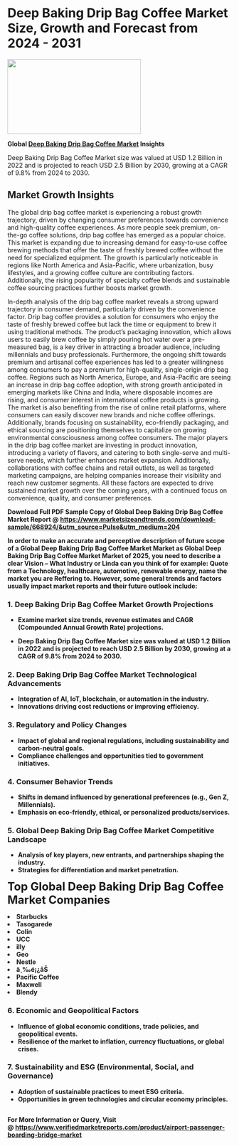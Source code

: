 <H1>Deep Baking Drip Bag Coffee Market Size, Growth and Forecast from 2024 - 2031</H1><img class="aligncenter size-medium wp-image-584254" src="https://thirdeyenews.in/wp-content/uploads/2024/09/Global-Market-Research-300x168.jpeg" alt="" width="300" height="168" /><p><strong>Global&nbsp;<a href="https://www.marketsizeandtrends.com/download-sample/668924/&amp;utm_source=Pulse&amp;utm_medium=204">Deep Baking Drip Bag Coffee Market</a> Insights</strong></p><p>Deep Baking Drip Bag Coffee Market size was valued at USD 1.2 Billion in 2022 and is projected to reach USD 2.5 Billion by 2030, growing at a CAGR of 9.8% from 2024 to 2030.</p><p><h2>Market Growth Insights</h2> <p>The global drip bag coffee market is experiencing a robust growth trajectory, driven by changing consumer preferences towards convenience and high-quality coffee experiences. As more people seek premium, on-the-go coffee solutions, drip bag coffee has emerged as a popular choice. This market is expanding due to increasing demand for easy-to-use coffee brewing methods that offer the taste of freshly brewed coffee without the need for specialized equipment. The growth is particularly noticeable in regions like North America and Asia-Pacific, where urbanization, busy lifestyles, and a growing coffee culture are contributing factors. Additionally, the rising popularity of specialty coffee blends and sustainable coffee sourcing practices further boosts market growth.</p> <p><strong></strong></p> <p>In-depth analysis of the drip bag coffee market reveals a strong upward trajectory in consumer demand, particularly driven by the convenience factor. Drip bag coffee provides a solution for consumers who enjoy the taste of freshly brewed coffee but lack the time or equipment to brew it using traditional methods. The product’s packaging innovation, which allows users to easily brew coffee by simply pouring hot water over a pre-measured bag, is a key driver in attracting a broader audience, including millennials and busy professionals. Furthermore, the ongoing shift towards premium and artisanal coffee experiences has led to a greater willingness among consumers to pay a premium for high-quality, single-origin drip bag coffee. Regions such as North America, Europe, and Asia-Pacific are seeing an increase in drip bag coffee adoption, with strong growth anticipated in emerging markets like China and India, where disposable incomes are rising, and consumer interest in international coffee products is growing. The market is also benefiting from the rise of online retail platforms, where consumers can easily discover new brands and niche coffee offerings. Additionally, brands focusing on sustainability, eco-friendly packaging, and ethical sourcing are positioning themselves to capitalize on growing environmental consciousness among coffee consumers. The major players in the drip bag coffee market are investing in product innovation, introducing a variety of flavors, and catering to both single-serve and multi-serve needs, which further enhances market expansion. Additionally, collaborations with coffee chains and retail outlets, as well as targeted marketing campaigns, are helping companies increase their visibility and reach new customer segments. All these factors are expected to drive sustained market growth over the coming years, with a continued focus on convenience, quality, and consumer preferences. <p><strong></p><p><span class=""><strong>Download Full PDF Sample Copy of Global Deep Baking Drip Bag Coffee Market Report</strong> @ <a href="https://www.marketsizeandtrends.com/download-sample/668924/&amp;utm_source=Pulse&amp;utm_medium=204" target="_blank">https://www.marketsizeandtrends.com/download-sample/668924/&amp;utm_source=Pulse&amp;utm_medium=204</a></span></p><p>In order to make an accurate and perceptive description of future scope of a Global&nbsp;Deep Baking Drip Bag Coffee Market Market as Global&nbsp;Deep Baking Drip Bag Coffee Market Market of 2025, you need to describe a clear Vision &ndash; What Industry or Linda can you think of for example: Quote from a Technology, healthcare, automotive, renewable energy, name the market you are Reffering to. However, some general trends and factors usually impact market reports and their future outlook include:</p><h3>1.&nbsp;<strong>Deep Baking Drip Bag Coffee Market Growth Projections</strong></h3><ul><li>Examine market size trends, revenue estimates and CAGR (Compounded Annual Growth Rate) projections.</li><li><p>Deep Baking Drip Bag Coffee Market size was valued at USD 1.2 Billion in 2022 and is projected to reach USD 2.5 Billion by 2030, growing at a CAGR of 9.8% from 2024 to 2030.</p></li></ul><h3>2.&nbsp;<strong>Deep Baking Drip Bag Coffee Market Technological Advancements</strong></h3><ul><li>Integration of AI, IoT, blockchain, or automation in the industry.</li><li>Innovations driving cost reductions or improving efficiency.</li></ul><h3>3.&nbsp;<strong>Regulatory and Policy Changes</strong></h3><ul><li>Impact of global and regional regulations, including sustainability and carbon-neutral goals.</li><li>Compliance challenges and opportunities tied to government initiatives.</li></ul><h3>4.&nbsp;<strong>Consumer Behavior Trends</strong></h3><ul><li>Shifts in demand influenced by generational preferences (e.g., Gen Z, Millennials).</li><li>Emphasis on eco-friendly, ethical, or personalized products/services.</li></ul><h3>5.&nbsp;<strong>Global Deep Baking Drip Bag Coffee Market Competitive Landscape</strong></h3><ul><li>Analysis of key players, new entrants, and partnerships shaping the industry.</li><li>Strategies for differentiation and market penetration.</li></ul><p data-pm-slice="1 1 []"><span style="color: inherit; font-family: inherit; font-size: 25px;">Top Global Deep Baking Drip Bag Coffee Market Companies</span></p><div class="" data-test-id=""><p><li>Starbucks</li><li> Tasogarede</li><li> Colin</li><li> UCC</li><li> illy</li><li> Geo</li><li> Nestle</li><li> ä¸‰é¡¿åŠ</li><li> Pacific Coffee</li><li> Maxwell</li><li> Blendy</li></p></div><h3>6.&nbsp;<strong>Economic and Geopolitical Factors</strong></h3><ul><li>Influence of global economic conditions, trade policies, and geopolitical events.</li><li>Resilience of the market to inflation, currency fluctuations, or global crises.</li></ul><h3>7.&nbsp;<strong>Sustainability and ESG (Environmental, Social, and Governance)</strong></h3><ul><li>Adoption of sustainable practices to meet ESG criteria.</li><li>Opportunities in green technologies and circular economy principles.</li></ul><h2><strong style="font-size: 14px;">For More Information or Query, Visit @&nbsp;</strong><a style="background-color: #ffffff; font-size: 14px;" href="https://www.marketsizeandtrends.com/report/deep-baking-drip-bag-coffee-market/" target="_blank">https://www.verifiedmarketreports.com/product/airport-passenger-boarding-bridge-market</a></h2>
